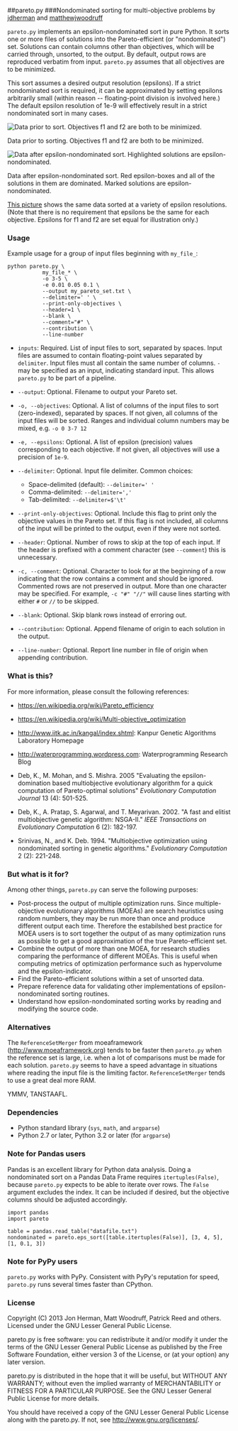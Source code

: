 ##pareto.py
###Nondominated sorting for multi-objective problems
by [jdherman](https://github.com/jdherman) and [matthewjwoodruff](https://github.com/matthewjwoodruff)

`pareto.py` implements an epsilon-nondominated sort in pure Python.  It sorts one or more files of solutions into the Pareto-efficient (or "nondominated") set.  Solutions can contain columns other than objectives, which will be carried through, unsorted, to the output.  By default, output rows are reproduced verbatim from input.  `pareto.py` assumes that all objectives are to be minimized.

This sort assumes a desired output resolution (epsilons).  If a strict nondominated sort is required, it can be approximated by setting epsilons arbitrarily small (within reason -- floating-point division is involved here.)  The default epsilon resolution of 1e-9 will effectively result in a strict nondominated sort in many cases.

![Data prior to sort.  Objectives f1 and f2 are both to be minimized.](https://raw.github.com/jdherman/pareto.py/picture/unsorted.png)

Data prior to sorting.  Objectives f1 and f2 are both to be minimized.

![Data after epsilon-nondominated sort.  Highlighted solutions are epsilon-nondominated.](https://raw.github.com/jdherman/pareto.py/picture/example.png)

Data after epsilon-nondominated sort.  Red epsilon-boxes and all of the solutions in them are dominated.  Marked solutions are epsilon-nondominated.

[This picture](https://raw.github.com/jdherman/pareto.py/picture/variety.png) shows the same data sorted at a variety of epsilon resolutions.  (Note that there is no requirement that epsilons be the same for each objective.  Epsilons for f1 and f2 are set equal for illustration only.)

### Usage
Example usage for a group of input files beginning with `my_file_`:
```
python pareto.py \
           my_file_* \
           -o 3-5 \
           -e 0.01 0.05 0.1 \
           --output my_pareto_set.txt \
           --delimiter=' ' \
           --print-only-objectives \
           --header=1 \
           --blank \
           --comment="#" \
           --contribution \
           --line-number
```

* `inputs`: Required. List of input files to sort, separated by spaces. Input files are assumed to contain floating-point values separated by `delimiter`. Input files must all contain the same number of columns. 
            `-` may be specified as an input, indicating standard input.  This allows `pareto.py` to be part of a pipeline.

* `--output`: Optional. Filename to output your Pareto set.

* `-o, --objectives`: Optional. A list of columns of the input files to sort (zero-indexed), separated by spaces. If not given, all columns of the input files will be sorted.  Ranges and individual column numbers may be mixed, e.g. `-o 0 3-7 12`

* `-e, --epsilons`: Optional. A list of epsilon (precision) values corresponding to each objective. If not given, all objectives will use a precision of `1e-9`. 
 
* `--delimiter`: Optional. Input file delimiter. Common choices:

  * Space-delimited (default): `--delimiter=' '`
  * Comma-delimited: `--delimiter=','`
  * Tab-delimited: `--delimiter=$'\t'`

* `--print-only-objectives`: Optional. Include this flag to print only the objective values in the Pareto set. If this flag is not included, all columns of the input will be printed to the output, even if they were not sorted.

* `--header`: Optional. Number of rows to skip at the top of each input.  If the header is prefixed with a comment character (see `--comment`) this is unnecessary.

* `-c, --comment`: Optional.  Character to look for at the beginning of a row indicating that the row contains a comment and should be ignored.  Commented rows are not preserved in output.  More than one character may be specified.  For example, `-c "#" "//"` will cause lines starting with either `#` or `//` to be skipped.

* `--blank`: Optional. Skip blank rows instead of erroring out.

* `--contribution`:  Optional.  Append filename of origin to each solution in the output.

* `--line-number`: Optional.  Report line number in file of origin when appending contribution.


### What is this?
For more information, please consult the following references:

* <https://en.wikipedia.org/wiki/Pareto_efficiency>

* <https://en.wikipedia.org/wiki/Multi-objective_optimization>

* <http://www.iitk.ac.in/kangal/index.shtml>: Kanpur Genetic Algorithms Laboratory Homepage

* <http://waterprogramming.wordpress.com>: Waterprogramming Research Blog

* Deb, K., M. Mohan, and S. Mishra. 2005 "Evaluating the epsilon-domination based multiobjective evolutionary algorithm for a quick computation of Pareto-optimal solutions"  *Evolutionary Computation Journal* 13 (4): 501-525.

* Deb, K., A. Pratap, S. Agarwal, and T. Meyarivan. 2002. "A fast and elitist multiobjective genetic algorithm: NSGA-II." *IEEE Transactions on Evolutionary Computation* 6 (2): 182-197.

* Srinivas, N., and K. Deb. 1994. "Multiobjective optimization using nondominated sorting in genetic algorithms." *Evolutionary Computation* 2 (2): 221-248.

### But what is it for?
Among other things, `pareto.py` can serve the following purposes:

* Post-process the output of multiple optimization runs.  Since multiple-objective evolutionary algorithms (MOEAs) are search heuristics using random numbers, they may be run more than once and produce different output each time.  Therefore the estabilshed best practice for MOEA users is to sort together the output of as many optimization runs as possible to get a good approximation of the true Pareto-efficient set.
* Combine the output of more than one MOEA, for research studies comparing the performance of different MOEAs.  This is useful when computing metrics of optimization performance such as hypervolume and the epsilon-indicator.
* Find the Pareto-efficient solutions within a set of unsorted data.
* Prepare reference data for validating other implementations of epsilon-nondominated sorting routines.
* Understand how epsilon-nondominated sorting works by reading and modifying the source code.

### Alternatives
The `ReferenceSetMerger` from moeaframework (<http://www.moeaframework.org>) tends to be faster then `pareto.py` when the reference set is large, i.e. when a lot of comparisons must be made for each solution.  `pareto.py` seems to have a speed advantage in situations where reading the input file is the limiting factor.  `ReferenceSetMerger` tends to use a great deal more RAM.

YMMV, TANSTAAFL.

### Dependencies

* Python standard library (`sys`, `math`, and `argparse`)
* Python 2.7 or later, Python 3.2 or later (for `argparse`)

### Note for Pandas users
Pandas is an excellent library for Python data analysis.  Doing a nondominated 
sort on a Pandas Data Frame requires `itertuples(False)`, because `pareto.py` expects 
to be able to iterate over rows.  The `False` argument excludes the index.  It can
be included if desired, but the objective columns should be adjusted accordingly.

```
import pandas
import pareto

table = pandas.read_table("datafile.txt")
nondominated = pareto.eps_sort([table.itertuples(False)], [3, 4, 5], [1, 0.1, 3])
```

### Note for PyPy users
`pareto.py` works with PyPy.  Consistent with PyPy's reputation for speed, `pareto.py` runs several times faster than CPython.

### License
Copyright (C) 2013 Jon Herman, Matt Woodruff, Patrick Reed and others. 
Licensed under the GNU Lesser General Public License.

pareto.py is free software: you can redistribute it and/or modify
it under the terms of the GNU Lesser General Public License as published by
the Free Software Foundation, either version 3 of the License, or
(at your option) any later version.

pareto.py is distributed in the hope that it will be useful,
but WITHOUT ANY WARRANTY; without even the implied warranty of
MERCHANTABILITY or FITNESS FOR A PARTICULAR PURPOSE.  See the
GNU Lesser General Public License for more details.

You should have received a copy of the GNU Lesser General Public License
along with the pareto.py.  If not, see <http://www.gnu.org/licenses/>.
